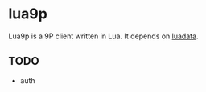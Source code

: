 lua9p
=====

Lua9p is a 9P client written in Lua. It depends on [luadata](https://github.com/lneto/luadata).

## TODO

* auth

